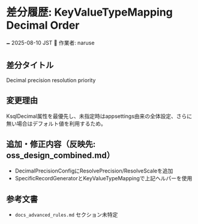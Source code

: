 # 差分履歴: KeyValueTypeMapping Decimal Order

🗕 2025-08-10 JST
🧐 作業者: naruse

## 差分タイトル
Decimal precision resolution priority

## 変更理由
KsqlDecimal属性を最優先し、未指定時はappsettings由来の全体設定、さらに無い場合はデフォルト値を利用するため。

## 追加・修正内容（反映先: oss_design_combined.md）
- DecimalPrecisionConfigにResolvePrecision/ResolveScaleを追加
- SpecificRecordGeneratorとKeyValueTypeMappingで上記ヘルパーを使用

## 参考文書
- `docs_advanced_rules.md` セクション未特定
